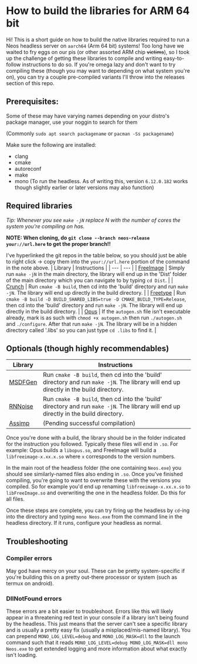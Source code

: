 # How to build the libraries for ARM 64 bit

Hi! This is a short guide on how to build the native libraries required to run a Neos headless server on `aarch64` (Arm 64 bit) systems! Too long have we waited to fry eggs on our pis (or other assorted ARM chip ~~victims~~), so I took up the challenge of getting these libraries to compile and writing easy-to-follow instructions to do so. If you're omega lazy and don't want to try compiling these (though you may want to depending on what system you're on), you can try a couple pre-compiled variants I'll throw into the releases section of this repo.

## Prerequisites:
Some of these may have varying names depending on your distro's package manager, use your noggin to search for them

(Commonly `sudo apt search packagename` or `pacman -Ss packagename`)

Make sure the following are installed:
* clang
* cmake
* autoreconf
* make
* mono (To run the headless. As of writing this, version `6.12.0.182` works though slightly earlier or later versions may also function)


## Required libraries

*Tip: Whenever you see `make -jN` replace N with the number of cores the system you're compiling on has.*

__NOTE: When cloning, do `git clone --branch neos-release your://url.here` to get the proper branch!!__

I've hyperlinked the git repos in the table below, so you should just be able to right click -> copy them into the `your://url.here` portion of the command in the note above.
| Library | Instructions |
| --- | --- |
| [FreeImage](https://github.com/RileyGuy/FreeImage) | Simply run `make -jN` in the main directory, the library will end up in the 'Dist' folder of the main directory which you can navigate to by typing `cd Dist`. |
| [Crunch](https://github.com/RileyGuy/crunch) | Run `cmake -B build`, then cd into the 'build' directory and run `make -jN`. The library will end up directly in the build directory. |
| [Freetype](https://github.com/Neos-Metaverse/freetype) | Run `cmake -B build -D BUILD_SHARED_LIBS=true -D CMAKE_BUILD_TYPE=Release`, then cd into the 'build' directory and run `make -jN`. The library will end up directly in the build directory. |
| [Opus](https://github.com/Neos-Metaverse/opus) | If the `autogen.sh` file isn't executable already, mark is as such with `chmod +x autogen.sh` then run `./autogen.sh` and `./configure`. After that run `make -jN`. The library will be in a hidden directory called '.libs' so you can just type `cd .libs` to find it. |

## Optionals (though highly recommendables)
| Library | Instructions |
| --- | --- |
| [MSDFGen](https://github.com/Neos-Metaverse/msdfgen) | Run `cmake -B build`, then cd into the 'build' directory and run `make -jN`. The library will end up directly in the build directory. |
| [RNNoise](https://github.com/Neos-Metaverse/rnnoise) | Run `cmake -B build`, then cd into the 'build' directory and run `make -jN`. The library will end up directly in the build directory. |
| [Assimp](https://github.com/Neos-Metaverse/assimp) | (Pending successful compilation) |

Once you're done with a build, the library should be in the folder indicated for the instruction you followed. Typically these files will end in `.so`. For example: Opus builds a `libopus.so`, and FreeImage will build a `libfreeimage-x.xx.x.so` where `x` corresponds to the version numbers.

In the main root of the headless folder (the one containing `Neos.exe`) you should see similarly-named files also ending in `.so`. Once you've finished compiling, you're going to want to overwrite these with the versions you compiled. So for example you'd end up renaming `libfreeimage-x.xx.x.so` to `libFreeImage.so` and overwriting the one in the headless folder. Do this for all files.

Once these steps are complete, you can try firing up the headless by `cd`-ing into the directory and typing `mono Neos.exe` from the command line in the headless directory. If it runs, configure your headless as normal.

## Troubleshooting

### Compiler errors
May god have mercy on your soul. These can be pretty system-specific if you're building this on a pretty out-there processor or system (such as termux on android).

### DllNotFound errors
These errors are a bit easier to troubleshoot. Errors like this will likely appear in a threatening red text in your console if a library isn't being found by the headless. This just means that the server can't see a specific library and is usually a pretty easy fix (usually a misplaced/mis-named library). You can prepend `MONO_LOG_LEVEL=debug` and `MONO_LOG_MASK=dll` to the launch command such that it reads `MONO_LOG_LEVEL=debug MONO_LOG_MASK=dll mono Neos.exe` to get extended logging and more information about what exactly isn't loading.
